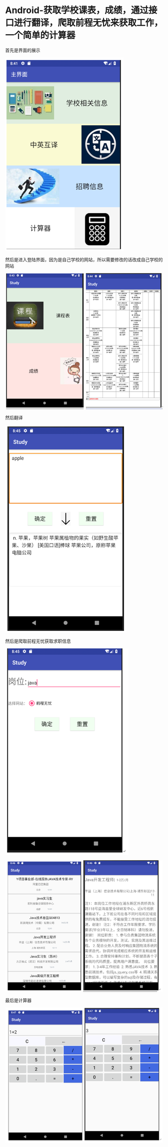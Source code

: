 # Android-获取学校课表，成绩，通过接口进行翻译，爬取前程无忧来获取工作，一个简单的计算器

首先是界面的展示  

![image](https://github.com/Kingsly-Liang/Android-getJob-getTranslate-getclasstable/blob/master/image/1.PNG)

然后是进入登陆界面，因为是自己学校的网站，所以需要修改的话改成自己学校的网站  

![image](https://github.com/Kingsly-Liang/Android-getJob-getTranslate-getclasstable/blob/master/image/2.PNG)

然后翻译  

![image](https://github.com/Kingsly-Liang/Android-getJob-getTranslate-getclasstable/blob/master/image/3.PNG)

然后是爬取前程无忧获取求职信息    


![image](https://github.com/Kingsly-Liang/Android-getJob-getTranslate-getclasstable/blob/master/image/4.PNG)

![image](https://github.com/Kingsly-Liang/Android-getJob-getTranslate-getclasstable/blob/master/image/5.PNG)

最后是计算器  
 
![image](https://github.com/Kingsly-Liang/Android-getJob-getTranslate-getclasstable/blob/master/image/6.PNG)
